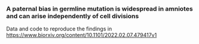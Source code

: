 ### A paternal bias in germline mutation is widespread in amniotes and can arise independently of cell divisions
Data and code to reproduce the findings in https://www.biorxiv.org/content/10.1101/2022.02.07.479417v1


